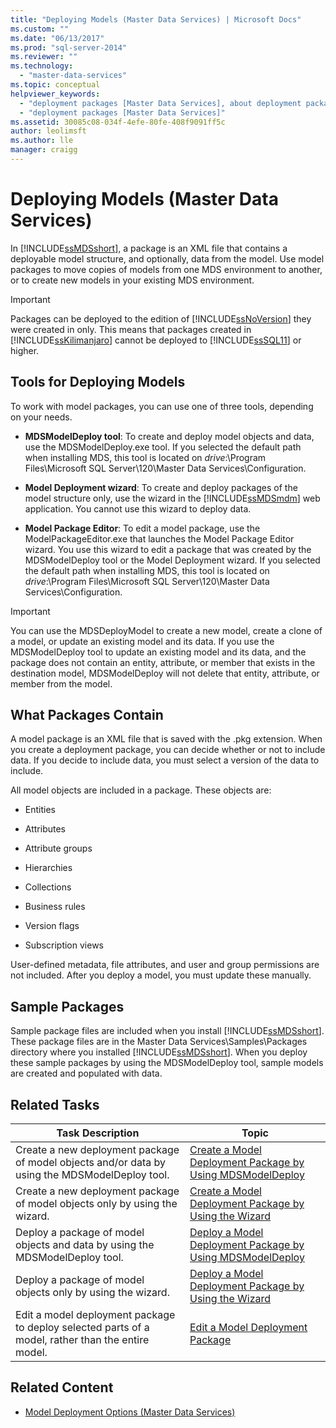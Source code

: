 ```yaml
---
title: "Deploying Models (Master Data Services) | Microsoft Docs"
ms.custom: ""
ms.date: "06/13/2017"
ms.prod: "sql-server-2014"
ms.reviewer: ""
ms.technology: 
  - "master-data-services"
ms.topic: conceptual
helpviewer_keywords: 
  - "deployment packages [Master Data Services], about deployment packages"
  - "deployment packages [Master Data Services]"
ms.assetid: 30085c08-034f-4efe-80fe-408f9091ff5c
author: leolimsft
ms.author: lle
manager: craigg
---
```

# Deploying Models (Master Data Services)
  In [!INCLUDE[ssMDSshort](../includes/ssmdsshort-md.md)], a package is an XML file that contains a deployable model structure, and optionally, data from the model. Use model packages to move copies of models from one MDS environment to another, or to create new models in your existing MDS environment.  
  
> [!IMPORTANT]  
>  Packages can be deployed to the edition of [!INCLUDE[ssNoVersion](../includes/ssnoversion-md.md)] they were created in only. This means that packages created in [!INCLUDE[ssKilimanjaro](../includes/sskilimanjaro-md.md)] cannot be deployed to [!INCLUDE[ssSQL11](../includes/sssql11-md.md)] or higher.  
  
## Tools for Deploying Models  
 To work with model packages, you can use one of three tools, depending on your needs.  
  
-   **MDSModelDeploy tool**: To create and deploy model objects and data, use the MDSModelDeploy.exe tool. If you selected the default path when installing MDS, this tool is located on *drive*:\Program Files\Microsoft SQL Server\120\Master Data Services\Configuration.  
  
-   **Model Deployment wizard**: To create and deploy packages of the model structure only, use the wizard in the [!INCLUDE[ssMDSmdm](../includes/ssmdsmdm-md.md)] web application. You cannot use this wizard to deploy data.  
  
-   **Model Package Editor**: To edit a model package, use the ModelPackageEditor.exe that launches the Model Package Editor wizard. You use this wizard to edit a package that was created by the MDSModelDeploy tool or the Model Deployment wizard. If you selected the default path when installing MDS, this tool is located on *drive*:\Program Files\Microsoft SQL Server\120\Master Data Services\Configuration.  
  
> [!IMPORTANT]  
>  You can use the MDSDeployModel to create a new model, create a clone of a model, or update an existing model and its data. If you use the MDSModelDeploy tool to update an existing model and its data, and the package does not contain an entity, attribute, or member that exists in the destination model, MDSModelDeploy will not delete that entity, attribute, or member from the model.  
  
## What Packages Contain  
 A model package is an XML file that is saved with the .pkg extension. When you create a deployment package, you can decide whether or not to include data. If you decide to include data, you must select a version of the data to include.  
  
 All model objects are included in a package. These objects are:  
  
-   Entities  
  
-   Attributes  
  
-   Attribute groups  
  
-   Hierarchies  
  
-   Collections  
  
-   Business rules  
  
-   Version flags  
  
-   Subscription views  
  
 User-defined metadata, file attributes, and user and group permissions are not included. After you deploy a model, you must update these manually.  
  
## Sample Packages  
 Sample package files are included when you install [!INCLUDE[ssMDSshort](../includes/ssmdsshort-md.md)]. These package files are in the Master Data Services\Samples\Packages directory where you installed [!INCLUDE[ssMDSshort](../includes/ssmdsshort-md.md)]. When you deploy these sample packages by using the MDSModelDeploy tool, sample models are created and populated with data.  
  
## Related Tasks  
  
|Task Description|Topic|  
|----------------------|-----------|  
|Create a new deployment package of model objects and/or data by using the MDSModelDeploy tool.|[Create a Model Deployment Package by Using MDSModelDeploy](../../2014/master-data-services/create-a-model-deployment-package-by-using-mdsmodeldeploy.md)|  
|Create a new deployment package of model objects only by using the wizard.|[Create a Model Deployment Package by Using the Wizard](../../2014/master-data-services/create-a-model-deployment-package-by-using-the-wizard.md)|  
|Deploy a package of model objects and data by using the MDSModelDeploy tool.|[Deploy a Model Deployment Package by Using MDSModelDeploy](../../2014/master-data-services/deploy-a-model-deployment-package-by-using-mdsmodeldeploy.md)|  
|Deploy a package of model objects only by using the wizard.|[Deploy a Model Deployment Package by Using the Wizard](../../2014/master-data-services/deploy-a-model-deployment-package-by-using-the-wizard.md)|  
|Edit a model deployment package to deploy selected parts of a model, rather than the entire model.|[Edit a Model Deployment Package](../../2014/master-data-services/edit-a-model-deployment-package.md)|  
  
## Related Content  
  
-   [Model Deployment Options &#40;Master Data Services&#41;](model-deployment-options-master-data-services.md)  
  
  
